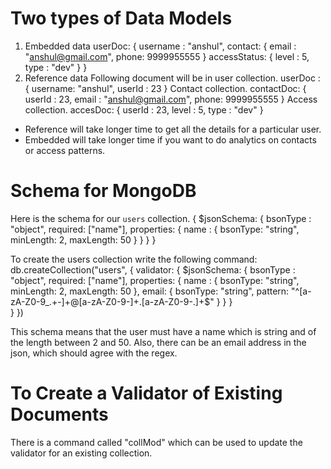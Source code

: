 # Two types of Data Models
1. Embedded data
userDoc: {
    username : "anshul",
    contact: {
        email : "anshul@gmail.com",
        phone: 9999955555
    }
    accessStatus: {
        level : 5,
        type : "dev"
    }
}
2. Reference data
Following document will be in user collection.
userDoc : {
    username: "anshul",
    userId : 23
} 
Contact collection.
contactDoc: {
    userId : 23,
    email : "anshul@gmail.com",
    phone: 9999955555
}
Access collection.
accesDoc: {
    userId : 23,
    level : 5,
    type : "dev"
}

- Reference will take longer time to get all the details for a particular user.
- Embedded will take longer time if you want to do analytics on contacts or access patterns.

# Schema for MongoDB

Here is the schema for our `users` collection.
{
    $jsonSchema: {
        bsonType : "object",
        required: ["name"],
        properties: {
            name : {
                bsonType: "string",
                minLength: 2,
                maxLength: 50
            }
        }
    }
}

To create the users collection write the following command:
db.createCollection("users", {
    validator: {
        $jsonSchema: {
            bsonType : "object",
            required: ["name"],
            properties: {
                name : {
                    bsonType: "string",
                    minLength: 2,
                    maxLength: 50
                },
                email: {
                    bsonType: "string",
                    pattern: "^[a-zA-Z0-9_.+-]+@[a-zA-Z0-9-]+\.[a-zA-Z0-9-.]+$"
                }
            }
        }      
    }
})


This schema means that the user must have a name which is string and of the length between 2 and 50. Also, there can be an email address in the json, which should agree with the regex.

# To Create a Validator of Existing Documents
There is a command called "collMod" which can be used to update the validator for an existing collection.